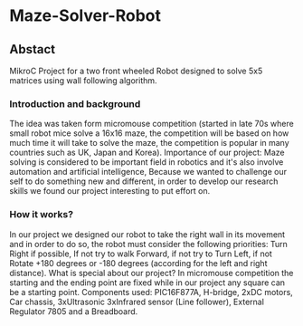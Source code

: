# Maze-Solver-Robot
## Abstact
MikroC Project for a two front wheeled Robot designed to solve 5x5 matrices using wall following algorithm. 

### Introduction and background
The idea was taken form micromouse competition (started in late 70s where small robot mice solve a 16x16 maze, the competition will be based on how much time  it will take to solve the maze, the competition is popular in many countries such as UK, Japan and Korea).
Importance of our project:
Maze solving is considered to be important field in robotics and it's also involve automation and artificial intelligence, Because we wanted to challenge our self to do something new and different, in order to develop our research skills we found our project interesting to put effort on. 

### How it works?
In our project we designed our robot to take the right wall in its movement and in order to do so, the robot must consider the following priorities:
 Turn Right if possible, If not try to walk Forward, if not try to Turn Left, if not 
 Rotate +180 degrees or -180 degrees (according for the left and right distance).
What is special about our project? In micromouse competition the starting and the ending point are fixed while in our project any square can be a starting point.
Components used:
 PIC16F877A, H-bridge, 2xDC motors, Car chassis, 3xUltrasonic 3xInfrared sensor (Line follower), External Regulator 7805 and a Breadboard.
